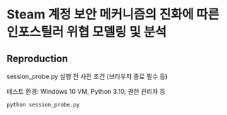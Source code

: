 # Steam 계정 보안 메커니즘의 진화에 따른 인포스틸러 위협 모델링 및 분석

## Reproduction
session_probe.py 실행 전 사전 조건 (브라우저 종료 필수 등)

테스트 환경: Windows 10 VM, Python 3.10, 권한 관리자 등

```
python session_probe.py
```